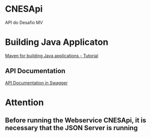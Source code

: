 # CNESApi

API do Desafio MV

# Building Java Applicaton

[Maven for building Java applications - Tutorial](https://www.vogella.com/tutorials/ApacheMaven/article.html)

## API Documentation

[API Documentation in Swagger](https://app.swaggerhub.com/apis-docs/reinaldoleal_mv/swagger-cnes/1.0.0)

# Attention

## Before running the Webservice CNESApi, it is necessary that the JSON Server is running